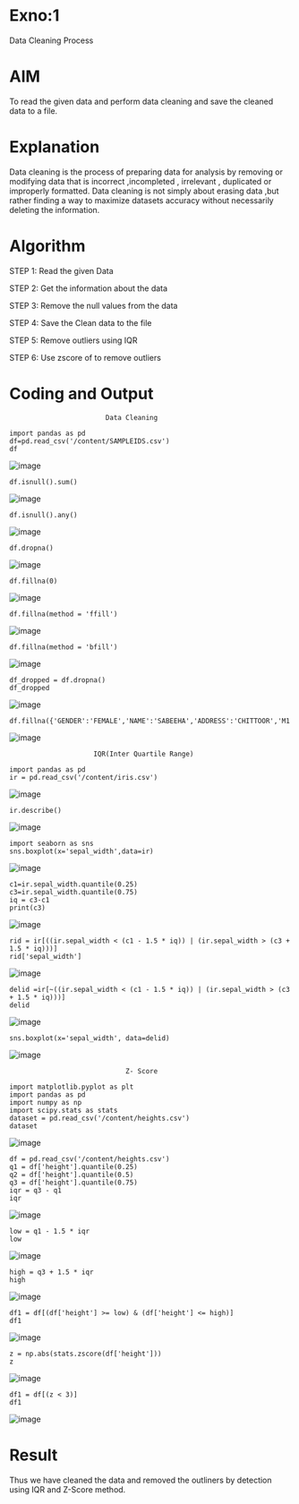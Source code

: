 # Exno:1
Data Cleaning Process

# AIM
To read the given data and perform data cleaning and save the cleaned data to a file.

# Explanation
Data cleaning is the process of preparing data for analysis by removing or modifying data that is incorrect ,incompleted , irrelevant , duplicated or improperly formatted. Data cleaning is not simply about erasing data ,but rather finding a way to maximize datasets accuracy without necessarily deleting the information.

# Algorithm
STEP 1: Read the given Data

STEP 2: Get the information about the data

STEP 3: Remove the null values from the data

STEP 4: Save the Clean data to the file

STEP 5: Remove outliers using IQR

STEP 6: Use zscore of to remove outliers

# Coding and Output
```
                        Data Cleaning
```
```
import pandas as pd
df=pd.read_csv('/content/SAMPLEIDS.csv')
df
```
![image](https://github.com/user-attachments/assets/ea84267f-3470-439f-9714-6c54cb660d9b)
```
df.isnull().sum()
```
 ![image](https://github.com/user-attachments/assets/09e4bf40-e343-40fa-b71f-df1f50883705)
```
df.isnull().any()
```
![image](https://github.com/user-attachments/assets/fdb1629f-7057-4a23-82bf-585ac5a6f92c)
```
df.dropna()
```
![image](https://github.com/user-attachments/assets/980e85e2-ed13-4adb-a8ab-279a055f2b63)
```
df.fillna(0)
```
![image](https://github.com/user-attachments/assets/8348acb2-3796-46b5-b026-56007d51a717)
```
df.fillna(method = 'ffill')
```
![image](https://github.com/user-attachments/assets/685e5b5a-0174-457c-8937-55d3074509ec)
```
df.fillna(method = 'bfill')
```
![image](https://github.com/user-attachments/assets/07d025e1-810f-490d-aeae-08733c214682)
```
df_dropped = df.dropna()
df_dropped
```
![image](https://github.com/user-attachments/assets/1c480f9b-723d-446f-8503-7b82c7f679a9)
```
df.fillna({'GENDER':'FEMALE','NAME':'SABEEHA','ADDRESS':'CHITTOOR','M1':98,'M2':87,'M3':76,'M4':92,'TOTAL':305,'AVG':89.999999})
```
![image](https://github.com/user-attachments/assets/d89aa3da-ac0a-4dfc-8a2b-433ab0f753e8)
```
                     IQR(Inter Quartile Range)
```
```
import pandas as pd
ir = pd.read_csv('/content/iris.csv')
```
![image](https://github.com/user-attachments/assets/e82f08fc-2cb9-4a6a-97f7-9a565182c49c)
```
ir.describe()
```
![image](https://github.com/user-attachments/assets/06528a93-2620-4242-9282-84888fca94ec)
```
import seaborn as sns
sns.boxplot(x='sepal_width',data=ir)
```
![image](https://github.com/user-attachments/assets/7cc9237a-b6a7-49f7-a00a-ae5a5f79b3f4)
```
c1=ir.sepal_width.quantile(0.25)
c3=ir.sepal_width.quantile(0.75)
iq = c3-c1
print(c3)
```
![image](https://github.com/user-attachments/assets/026ca6b7-2c7d-4f9a-808b-3fec62584bee)
```
rid = ir[((ir.sepal_width < (c1 - 1.5 * iq)) | (ir.sepal_width > (c3 + 1.5 * iq)))]
rid['sepal_width']
```
![image](https://github.com/user-attachments/assets/54a9b864-3dcb-4243-bfae-1026a83a78ff)
```
delid =ir[~((ir.sepal_width < (c1 - 1.5 * iq)) | (ir.sepal_width > (c3 + 1.5 * iq)))]
delid
```
![image](https://github.com/user-attachments/assets/13ed060b-05fb-4bcd-9459-58ee47e5365b)
```
sns.boxplot(x='sepal_width', data=delid)
```
![image](https://github.com/user-attachments/assets/153de1e6-c0ac-468d-9d73-590256fe76e6)
```
                             Z- Score
```
```
import matplotlib.pyplot as plt
import pandas as pd
import numpy as np
import scipy.stats as stats
dataset = pd.read_csv('/content/heights.csv')
dataset
```
![image](https://github.com/user-attachments/assets/7763ddaf-012e-46e3-8bd7-130ae3bb29b3)
```
df = pd.read_csv('/content/heights.csv')
q1 = df['height'].quantile(0.25)
q2 = df['height'].quantile(0.5)
q3 = df['height'].quantile(0.75)
iqr = q3 - q1
iqr
```
![image](https://github.com/user-attachments/assets/df0513ed-05dc-457d-9b3d-01286fcc3129)
```
low = q1 - 1.5 * iqr
low
```
![image](https://github.com/user-attachments/assets/58e94ca1-7d32-4421-9558-187d89586b63)
```
high = q3 + 1.5 * iqr
high
```
![image](https://github.com/user-attachments/assets/45b6ea20-7e4c-46ed-a76b-e1aef4ce4b78)
```
df1 = df[(df['height'] >= low) & (df['height'] <= high)]
df1
```
![image](https://github.com/user-attachments/assets/766cf95a-2cf8-4392-83b0-22606d6db63d)
```
z = np.abs(stats.zscore(df['height']))
z
```
![image](https://github.com/user-attachments/assets/228626f3-48c6-41c2-b030-0ec0217057bb)
```
df1 = df[(z < 3)]
df1
```
![image](https://github.com/user-attachments/assets/69cae24a-0963-4b31-89b0-33f9c5cbd552)

# Result
Thus we have cleaned the data and removed the outliners by detection using IQR and Z-Score method.
